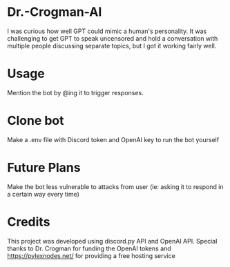 # Dr.-Crogman-AI
I was curious how well GPT could mimic a human's personality. It was challenging to get GPT to speak uncensored and hold a conversation with multiple people discussing separate topics, but I got it working fairly well.

# Usage
Mention the bot by @ing it to trigger responses. 

# Clone bot
Make a .env file with Discord token and OpenAI key to run the bot yourself

# Future Plans
Make the bot less vulnerable to attacks from user (ie: asking it to respond in a certain way every time)

# Credits
This project was developed using discord.py API and OpenAI API.
Special thanks to Dr. Crogman for funding the OpenAI tokens and https://pylexnodes.net/ for providing a free hosting service


